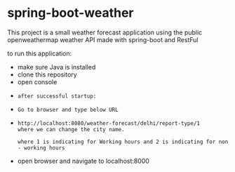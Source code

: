 # spring-boot-weather

This project is a small weather forecast application using the public openweathermap weather API made with spring-boot and RestFul

to run this application:

* make sure Java is installed
* clone this repository
* open console
* 
      after successful startup:
* 
      Go to browser and type below URL
      
*     http://localhost:8080/weather-forecast/delhi/report-type/1
      where we can change the city name.
      
      where 1 is indicating for Working hours and 2 is indicating for non - working hours 



* open browser and navigate to localhost:8000